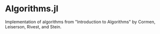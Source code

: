 # Algorithms.jl

Implementation of algorithms from "Introduction to Algorithms" by Cormen,
Leiserson, Rivest, and Stein.
